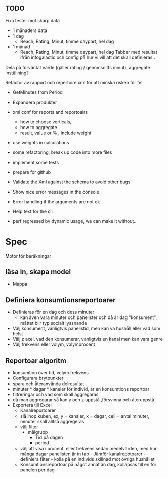 ## TODO

Fixa tester mot skarp data
- 1 månaders data
- 1 dag
  - Reach, Rating, Minut, timme daypart, hel dag
- 1 månad
  - Reach, Rating, Minut, timme daypart, hel dag
Tabbar med resultat ifrån infogalactic och config på hur vi vill att det skall definieras..


Dela på förväntat värde (gäller rating / genomsnitts minut), aggregate inställning?

Refactor av rapport och repertoire xml för att minska risken för fel








- GetMinutes from Period
- Expandera produkter














- xml conf for reports and reportoairs
  - how to choose verticals, 
  - how to aggregate
  - result, value or % , include weight
- use weights in calculations
- some refactoring, break up code into more files
- implement some tests
- prepare for github

- Validate the Xml against the schema to avoid other bugs
- Show nice error messages in the console
- Error handling if the arguments are not ok
- Help text for the cli

- perf regressed by dynamic usage, we can make it without.. 

# Spec
Motor för beräkningar

## läsa in, skapa model
- Mappa

## Definiera konsumtionsreportoarer
- Definieras för en dag och dess minuter
  - kan även vara minuter och panelister och då är dag "konsument", måttet blir typ socialt lyssnande
- Välj konsument, vanligtvis panelistid, men kan va hushåll eller vad som helst
- Välj z axel, vad den konsumerar, vanligtvis en kanal men kan vara genre
- Välj frekvens eller volym, volymprocent

## Reportoar algoritm
- konsumtion över tid, volym frekvens
- Configurara brytpunkter
- spara och återanvända delresultat
- minuter * dagar * kaneler för individ, är en konsumtions reportoar
- filtreringar och vad som skall aggregaras
- då man aggregarar så kan y och z uppstå ,försvinna och återuppstå
- Exportera till Excel
  - Kanalreportoarer
  - slå ihop kuben, ex, y = kanaler, x = dagar, cell = antal minuter, minuter skall alltså aggregeras
  - välj filter
     - målgrupp
       - Tid på dagen
       - period
  - välj att visa i procent, eller frekvens
  sedan medelvärden, med hur många dagar panelisten är in tab
          - Jämför kanalrepotoarer
                 - definiera filter 
                 - kolla på en individs skillnad mot övriga hushållet
  - Konsumtionsreportoar på något annat än dag, kollapsas till en för panelen per dag